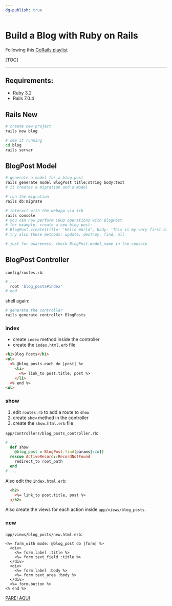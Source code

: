 ```yaml
---
dg-publish: true
---
```

# Build a Blog with Ruby on Rails

Following this [GoRails playlist](https://youtube.com/playlist?list=PLm8ctt9NhMNWD939gE728i13W999EFS0n)

[TOC]

---

## Requirements:

- Ruby 3.2
- Rails 7.0.4

## Rails New

```bash
# create new project
rails new blog

# see it running
cd blog
rails server
```

## BlogPost Model

```sh
# generate a model for a blog post
rails generate model BlogPost title:string body:text
# it creates a migration and a model

# run the migration
rails db:migrate

# interact with the webapp via irb
rails console
# you can now perform CRUD operations with BlogPost
# for example, create a new blog post:
# BlogPost.create(title: 'Hello World', body: 'This is my very first blog post')
# try also these methods: update, destroy, find, all

# just for awareness, check BlogPost.model_name in the console
```

## BlogPost Controller

`config/routes.rb`:
```rb
# ...
  root 'blog_posts#index'
# end
```

shell again:
```sh
# generate the controller
rails generate controller BlogPosts
```

### index

- create `index` method inside the controller
- create the `index.html.erb` file
```html
<h1>Blog Posts</h1>
<ul>
  <% @blog_posts.each do |post| %>
    <li>
      <%= link_to post.title, post %>
    </li>
  <% end %>
<ul>
```

### show

1. edit `routes.rb` to add a route to `show`
2. create `show` method in the controller
3. create the `show.html.erb` file

`app/controllers/blog_posts_controller.rb`:
```rb
# ...
  def show
    @blog_post = BlogPost.find(params[:id])
  rescue ActiveRecord::RecordNotFound
    redirect_to root_path
  end
# ...
```

Also edit the `index.html.erb`:

```html
  <h2>
    <%= link_to post.title, post %>
  </h2>
```

Also create the views for each action inside `app/views/blog_posts`.

### new

`app/views/blog_posts/new.html.erb`:
```erb
<%= form_with mode: @blog_post do |form| %>
  <div>
    <%= form.label :title %>
    <%= form.text_field :title %>
  </div>
  <div>
    <%= form.label :body %>
    <%= form.text_area :body %>
  </div>
  <%= form.button %>
<% end %>
```



[PAREI AQUI](https://youtu.be/igS0Y6hfZoM)